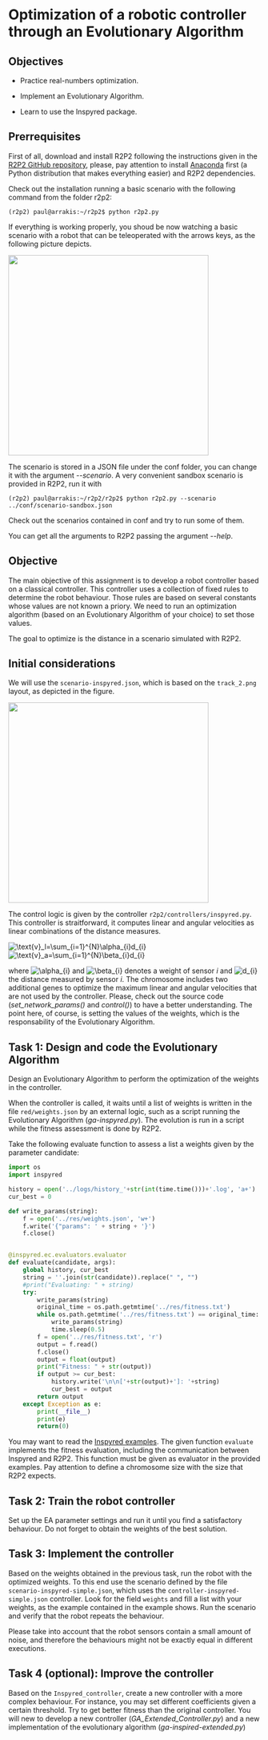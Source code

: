 # Optimization of a robotic controller through an Evolutionary Algorithm

## Objectives

* Practice real-numbers optimization.

* Implement an Evolutionary Algorithm.

* Learn to use the Inspyred package.


## Prerrequisites

First of all, download and install R2P2 following the instructions given in the [R2P2 GitHub repository](https://github.com/ISG-UAH/r2p2), please, pay attention to install [Anaconda](https://www.anaconda.com/distribution/) first (a Python distribution that makes everything easier) and R2P2 dependencies. 

Check out the installation running a basic scenario with the following command from the folder r2p2:

```
(r2p2) paul@arrakis:~/r2p2$ python r2p2.py
```

If everything is working properly, you shoud be now watching a basic scenario with a robot that can be teleoperated with the arrows keys, as the following picture depicts.

<img align="center" src="r2p2-stage.png" width="400">

The scenario is stored in a JSON file under the conf folder, you can change it with the argument *--scenario*. A very convenient sandbox scenario is provided in R2P2, run it with

```
(r2p2) paul@arrakis:~/r2p2/r2p2$ python r2p2.py --scenario ../conf/scenario-sandbox.json
```
Check out the scenarios contained in conf and try to run some of them.

You can get all the arguments to R2P2 passing the argument *--help*.

## Objective

The main objective of this assignment is to develop a robot controller based on a classical controller. This controller uses a collection of fixed rules to determine the robot behaviour. Those rules are based on several constants whose values are not known a priory. We need to run an optimization algorithm (based on an Evolutionary Algorithm of your choice) to set those values.

The goal to optimize is the distance in a scenario simulated with R2P2.

## Initial considerations

We will use the `scenario-inspyred.json`, which is based on the `track_2.png` layout, as depicted in the figure.

<img align="center" src="track_2.png" width="400">

The control logic is given by the controller `r2p2/controllers/inspyred.py`. This controller is straitforward, it computes linear and angular velocities as linear combinations of the distance measures. 

<img src="https://latex.codecogs.com/svg.latex?\text{v}_l=\sum_{i=1}^{N}\alpha_{i}d_{i}" title="\text{v}_l=\sum_{i=1}^{N}\alpha_{i}d_{i}" />

<img src="https://latex.codecogs.com/svg.latex?\text{v}_a=\sum_{i=1}^{N}\beta_{i}d_{i}" title="\text{v}_a=\sum_{i=1}^{N}\beta_{i}d_{i}" />

where <img src="https://latex.codecogs.com/svg.latex?\alpha_{i}" title="\alpha_{i}"/> and <img src="https://latex.codecogs.com/svg.latex?\beta_{i}" title="\beta_{i}"/> denotes a weight of sensor *i* and <img src="https://latex.codecogs.com/svg.latex?d_{i}" title="d_{i}"/> the distance measured by sensor *i*. The chromosome includes two additional genes to optimize the maximum linear and angular velocities that are not used by the controller. Please, check out the source code (*set_network_params()* and *control()*) to have a better understanding. The point here, of course, is setting the values of the weights, which is the responsability of the Evolutionary Algorithm. 

## Task 1: Design and code the Evolutionary Algorithm

Design an Evolutionary Algorithm to perform the optimization of the weights in the controller. 

When the controller is called, it waits until a list of weights is written in the file `red/weights.json` by an external logic, such as a script running the Evolutionary Algorithm (*ga-inspyred.py*). The evolution is run in a script while the fitness assessment is done by R2P2. 

Take the following evaluate function to assess a list a weights given by the parameter candidate:

```Python
import os
import inspyred

history = open('../logs/history_'+str(int(time.time()))+'.log', 'a+')
cur_best = 0

def write_params(string):
	f = open('../res/weights.json', 'w+')
	f.write('{"params": ' + string + '}')
	f.close()


@inspyred.ec.evaluators.evaluator
def evaluate(candidate, args):
	global history, cur_best
	string = ''.join(str(candidate)).replace(" ", "")
	#print("Evaluating: " + string)
	try:
		write_params(string)
		original_time = os.path.getmtime('../res/fitness.txt')
		while os.path.getmtime('../res/fitness.txt') == original_time:
			write_params(string)
			time.sleep(0.5)
		f = open('../res/fitness.txt', 'r')
		output = f.read()
		f.close()
		output = float(output)
		print("Fitness: " + str(output))
		if output >= cur_best:
			history.write('\n\n['+str(output)+']: '+string)
			cur_best = output
		return output
	except Exception as e:
		print(__file__)
		print(e)
		return(0)
```

You may want to read the [Inspyred examples](https://pythonhosted.org/inspyred/examples.html). The given function ``evaluate`` implements the fitness evaluation, including the communication between Inspyred and R2P2. This function must be given as evaluator in the provided examples. Pay attention to define a chromosome size with the size that R2P2 expects.

## Task 2: Train the robot controller

Set up the EA parameter settings and run it until you find a satisfactory behaviour. Do not forget to obtain the weights of the best solution.

## Task 3: Implement the controller

Based on the weights obtained in the previous task, run the robot with the optimized weights. To this end use the scenario defined by the file ``scenario-inspyred-simple.json``, which uses the ``controller-inspyred-simple.json`` controller. Look for the field ``weights`` and fill a list with your weights, as the example contained in the example shows. Run the scenario and verify that the robot repeats the behaviour.

Please take into account that the robot sensors contain a small amount of noise, and therefore the behaviours might not be exactly equal in different executions.

## Task 4 (optional): Improve the controller

Based on the ``Inspyred_controller``, create a new controller with a more complex behaviour. For instance, you may set different coefficients given a certain threshold. Try to get better fitness than the original controller. You will new to develop a new controller (*GA_Extended_Controller.py*) and a new implementation of the evolutionary algorithm (*ga-inspired-extended.py*)

